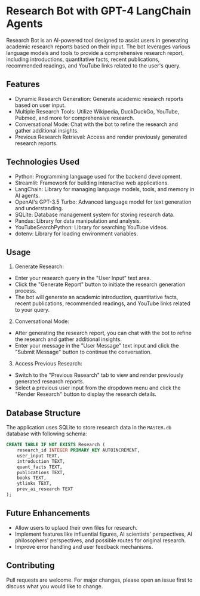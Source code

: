 ﻿# Research Bot with GPT-4 LangChain Agents
Research Bot is an AI-powered tool designed to assist users in generating academic research reports based on their input. The bot leverages various language models and tools to provide a comprehensive research report, including introductions, quantitative facts, recent publications, recommended readings, and YouTube links related to the user's query.

## Features
- Dynamic Research Generation: Generate academic research reports based on user input.
- Multiple Research Tools: Utilize Wikipedia, DuckDuckGo, YouTube, Pubmed, and more for comprehensive research.
- Conversational Mode: Chat with the bot to refine the research and gather additional insights.
- Previous Research Retrieval: Access and render previously generated research reports.

## Technologies Used

- Python: Programming language used for the backend development.
- Streamlit: Framework for building interactive web applications.
- LangChain: Library for managing language models, tools, and memory in AI agents.
- OpenAI's GPT-3.5 Turbo: Advanced language model for text generation and understanding.
- SQLite: Database management system for storing research data.
- Pandas: Library for data manipulation and analysis.
- YouTubeSearchPython: Library for searching YouTube videos.
- dotenv: Library for loading environment variables.

## Usage
1. Generate Research:
- Enter your research query in the "User Input" text area.
- Click the "Generate Report" button to initiate the research generation process.
- The bot will generate an academic introduction, quantitative facts, recent publications, recommended readings, and YouTube links related to your query.

2. Conversational Mode:
- After generating the research report, you can chat with the bot to refine the research and gather additional insights.
- Enter your message in the "User Message" text input and click the "Submit Message" button to continue the conversation.

3. Access Previous Research:
- Switch to the "Previous Research" tab to view and render previously generated research reports.
- Select a previous user input from the dropdown menu and click the "Render Research" button to display the research details.

## Database Structure
The application uses SQLite to store research data in the `MASTER.db` database with following schema:
```sql
CREATE TABLE IF NOT EXISTS Research (
    research_id INTEGER PRIMARY KEY AUTOINCREMENT,
    user_input TEXT,
    introduction TEXT,
    quant_facts TEXT,
    publications TEXT,
    books TEXT,
    ytlinks TEXT,
    prev_ai_research TEXT
);
```

## Future Enhancements
- Allow users to uplaod their own files for research.
- Implement features like influential figures, AI scientists' perspectives, AI philosophers' perspectives, and possible routes for original research.
- Improve error handling and user feedback mechanisms.

## Contributing
Pull requests are welcome. For major changes, please open an issue first to discuss what you would like to change.
